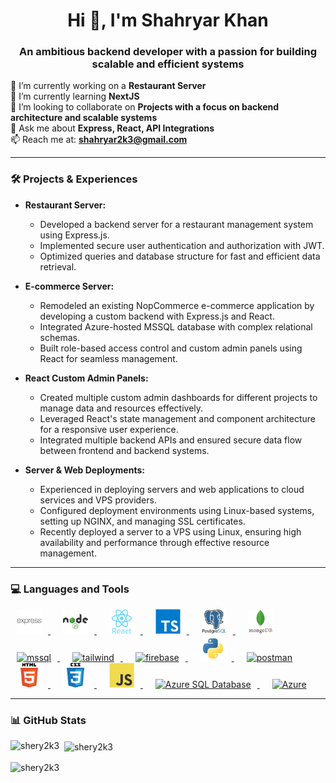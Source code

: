 <h1 align="center">Hi 👋, I'm Shahryar Khan</h1>
<h3 align="center">An ambitious backend developer with a passion for building scalable and efficient systems</h3>

🔭 I’m currently working on a **Restaurant Server**  
🌱 I’m currently learning **NextJS**  
👯 I’m looking to collaborate on **Projects with a focus on backend architecture and scalable systems**  
💬 Ask me about **Express, React, API Integrations**  
📫 Reach me at: **shahryar2k3@gmail.com**

---

### 🛠️ Projects & Experiences
- **Restaurant Server:**  
  - Developed a backend server for a restaurant management system using Express.js.  
  - Implemented secure user authentication and authorization with JWT.  
  - Optimized queries and database structure for fast and efficient data retrieval.

- **E-commerce Server:**  
  - Remodeled an existing NopCommerce e-commerce application by developing a custom backend with Express.js and React.  
  - Integrated Azure-hosted MSSQL database with complex relational schemas.  
  - Built role-based access control and custom admin panels using React for seamless management.  

- **React Custom Admin Panels:**  
  - Created multiple custom admin dashboards for different projects to manage data and resources effectively.  
  - Leveraged React's state management and component architecture for a responsive user experience.  
  - Integrated multiple backend APIs and ensured secure data flow between frontend and backend systems.

- **Server & Web Deployments:**  
  - Experienced in deploying servers and web applications to cloud services and VPS providers.  
  - Configured deployment environments using Linux-based systems, setting up NGINX, and managing SSL certificates.  
  - Recently deployed a server to a VPS using Linux, ensuring high availability and performance through effective resource management.

---

### 💻 Languages and Tools

<p align="left">
  <a href="https://expressjs.com" target="_blank" rel="noreferrer" style="margin: 10px;">
    <img src="https://raw.githubusercontent.com/devicons/devicon/master/icons/express/express-original-wordmark.svg" alt="express" width="40" height="40" style="margin-right: 10px;"/>
  </a>
  <a href="https://nodejs.org" target="_blank" rel="noreferrer" style="margin: 10px;">
    <img src="https://raw.githubusercontent.com/devicons/devicon/master/icons/nodejs/nodejs-original-wordmark.svg" alt="nodejs" width="40" height="40" style="margin-right: 10px;"/>
  </a>
  <a href="https://reactjs.org/" target="_blank" rel="noreferrer" style="margin: 10px;">
    <img src="https://raw.githubusercontent.com/devicons/devicon/master/icons/react/react-original-wordmark.svg" alt="react" width="40" height="40" style="margin-right: 10px;"/>
  </a>
  <a href="https://www.typescriptlang.org/" target="_blank" rel="noreferrer" style="margin: 10px;">
    <img src="https://raw.githubusercontent.com/devicons/devicon/master/icons/typescript/typescript-original.svg" alt="typescript" width="40" height="40" style="margin-right: 10px;"/>
  </a>
  <a href="https://www.postgresql.org" target="_blank" rel="noreferrer" style="margin: 10px;">
    <img src="https://raw.githubusercontent.com/devicons/devicon/master/icons/postgresql/postgresql-original-wordmark.svg" alt="postgresql" width="40" height="40" style="margin-right: 10px;"/>
  </a>
  <a href="https://www.mongodb.com/" target="_blank" rel="noreferrer" style="margin: 10px;">
    <img src="https://raw.githubusercontent.com/devicons/devicon/master/icons/mongodb/mongodb-original-wordmark.svg" alt="mongodb" width="40" height="40" style="margin-right: 10px;"/>
  </a>
  <a href="https://www.microsoft.com/en-us/sql-server/sql-server-downloads/" target="_blank" rel="noreferrer" style="margin: 10px;">
    <img src="https://cdn.jsdelivr.net/gh/devicons/devicon@latest/icons/microsoftsqlserver/microsoftsqlserver-original-wordmark.svg" alt="mssql" width="40" height="40" style="margin-right: 10px;"/>
  </a>
  <a href="https://tailwindcss.com/" target="_blank" rel="noreferrer" style="margin: 10px;">
    <img src="https://www.vectorlogo.zone/logos/tailwindcss/tailwindcss-icon.svg" alt="tailwind" width="40" height="40" style="margin-right: 10px;"/>
  </a>
  <a href="https://firebase.google.com/" target="_blank" rel="noreferrer" style="margin: 10px;">
    <img src="https://www.vectorlogo.zone/logos/firebase/firebase-icon.svg" alt="firebase" width="40" height="40" style="margin-right: 10px;"/>
  </a>
  <a href="https://www.python.org" target="_blank" rel="noreferrer" style="margin: 10px;">
    <img src="https://raw.githubusercontent.com/devicons/devicon/master/icons/python/python-original.svg" alt="python" width="40" height="40" style="margin-right: 10px;"/>
  </a>
  <a href="https://postman.com" target="_blank" rel="noreferrer" style="margin: 10px;">
    <img src="https://www.vectorlogo.zone/logos/getpostman/getpostman-icon.svg" alt="postman" width="40" height="40" style="margin-right: 10px;"/>
  </a>
  <a href="https://www.w3.org/html/" target="_blank" rel="noreferrer" style="margin: 10px;">
    <img src="https://raw.githubusercontent.com/devicons/devicon/master/icons/html5/html5-original-wordmark.svg" alt="html5" width="40" height="40" style="margin-right: 10px;"/>
  </a>
  <a href="https://www.w3schools.com/css/" target="_blank" rel="noreferrer" style="margin: 10px;">
    <img src="https://raw.githubusercontent.com/devicons/devicon/master/icons/css3/css3-original-wordmark.svg" alt="css3" width="40" height="40" style="margin-right: 10px;"/>
  </a>
  <a href="https://developer.mozilla.org/en-US/docs/Web/JavaScript" target="_blank" rel="noreferrer" style="margin: 10px;">
    <img src="https://raw.githubusercontent.com/devicons/devicon/master/icons/javascript/javascript-original.svg" alt="javascript" width="40" height="40" style="margin-right: 10px;"/>
  </a>
  <a href="https://learn.microsoft.com/en-us/azure/azure-sql/" target="_blank" rel="noreferrer" style="margin: 10px;">
    <img src="https://cdn.jsdelivr.net/gh/devicons/devicon@latest/icons/azuresqldatabase/azuresqldatabase-original.svg" alt="Azure SQL Database" width="40" height="40" style="margin-right: 10px;"/>
  </a>
  <a href="https://azure.microsoft.com/en-us/" target="_blank" rel="noreferrer" style="margin: 10px;">
    <img src="https://cdn.jsdelivr.net/gh/devicons/devicon@latest/icons/azure/azure-original.svg" alt="Azure" width="40" height="40" style="margin-right: 10px;"/>
  </a>
</p>


---

### 📊 GitHub Stats

<p>
  <img align="left" src="https://github-readme-stats.vercel.app/api/top-langs?username=shery2k3&theme=calm_pink&show_icons=true&locale=en&layout=compact" alt="shery2k3" />
</p>

<p>&nbsp;
  <img align="center" src="https://github-readme-stats.vercel.app/api?username=shery2k3&theme=calm_pink&show_icons=true&locale=en" alt="shery2k3" />
</p>

<p>
  <img align="center" src="https://github-readme-streak-stats.herokuapp.com/?user=shery2k3&theme=calm_pink" alt="shery2k3" />
</p>
